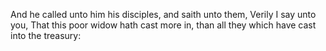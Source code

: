 And he called unto him his disciples, and saith unto them, Verily I say unto you, That this poor widow hath cast more in, than all they which have cast into the treasury:
